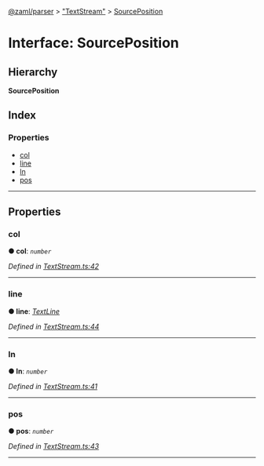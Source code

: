 [@zaml/parser](../README.md) > ["TextStream"](../modules/_textstream_.md) > [SourcePosition](../interfaces/_textstream_.sourceposition.md)

# Interface: SourcePosition

## Hierarchy

**SourcePosition**

## Index

### Properties

* [col](_textstream_.sourceposition.md#col)
* [line](_textstream_.sourceposition.md#line)
* [ln](_textstream_.sourceposition.md#ln)
* [pos](_textstream_.sourceposition.md#pos)

---

## Properties

<a id="col"></a>

###  col

**● col**: *`number`*

*Defined in [TextStream.ts:42](https://github.com/nexushubs/zaml-lang/blob/18f20d4/packages/zaml-parser/src/TextStream.ts#L42)*

___
<a id="line"></a>

###  line

**● line**: *[TextLine](../classes/_textline_.textline.md)*

*Defined in [TextStream.ts:44](https://github.com/nexushubs/zaml-lang/blob/18f20d4/packages/zaml-parser/src/TextStream.ts#L44)*

___
<a id="ln"></a>

###  ln

**● ln**: *`number`*

*Defined in [TextStream.ts:41](https://github.com/nexushubs/zaml-lang/blob/18f20d4/packages/zaml-parser/src/TextStream.ts#L41)*

___
<a id="pos"></a>

###  pos

**● pos**: *`number`*

*Defined in [TextStream.ts:43](https://github.com/nexushubs/zaml-lang/blob/18f20d4/packages/zaml-parser/src/TextStream.ts#L43)*

___

